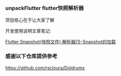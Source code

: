 ### unpackFlutter flutter快照解析器

项目核心在于让大家了解

开发使用说明文章笔记:

[Flutter Snapshot(快照文件) 解析器(1)-Snapshot的加载](page_1.md)


### 感谢以下仓库提供参考

 https://github.com/rscloura/Doldrums
